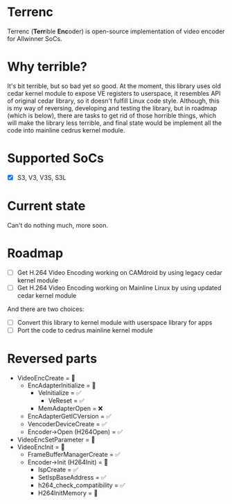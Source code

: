 
# Terrenc

Terrenc (**Terr**ible **Enc**oder) is open-source implementation of video encoder for Allwinner SoCs.

# Why terrible?

It's bit terrible, but so bad yet so good. At the moment, this library uses old
cedar kernel module to expose VE registers to userspace, it resembles API of original cedar library,
so it doesn't fulfill Linux code style. Although, this is my way of reversing, developing and testing the
library, but in roadmap (which is below), there are tasks to get rid of those horrible things, which
will make the library less terrible, and final state would be implement all the code into mainline cedrus kernel module.

# Supported SoCs

- [x] S3, V3, V3S, S3L

# Current state

Can't do nothing much, more soon.

# Roadmap

- [ ] Get H.264 Video Encoding working on CAMdroid by using legacy cedar kernel module
- [ ] Get H.264 Video Encoding working on Mainline Linux by using updated cedar kernel module

And there are two choices:

- [ ] Convert this library to kernel module with userspace library for apps
- [ ] Port the code to cedrus mainline kernel module

# Reversed parts

- VideoEncCreate = 🔶
  - EncAdapterInitialize = 🔶
    - VeInitialize = ✅
      - VeReset = ✅
    - MemAdapterOpen = ❌
  - EncAdapterGetICVersion = ✅
  - VencoderDeviceCreate = ✅
  - Encoder->Open (H264Open) = ✅
- VideoEncSetParameter = 🔶
- VideoEncInit = 🔶
  - FrameBufferManagerCreate = ✅
  - Encoder->Init (H264Init) = 🔶
    - IspCreate = ✅
    - SetIspBaseAddress = ✅
    - h264_check_compatibility = ✅
    - H264InitMemory = 🔶
